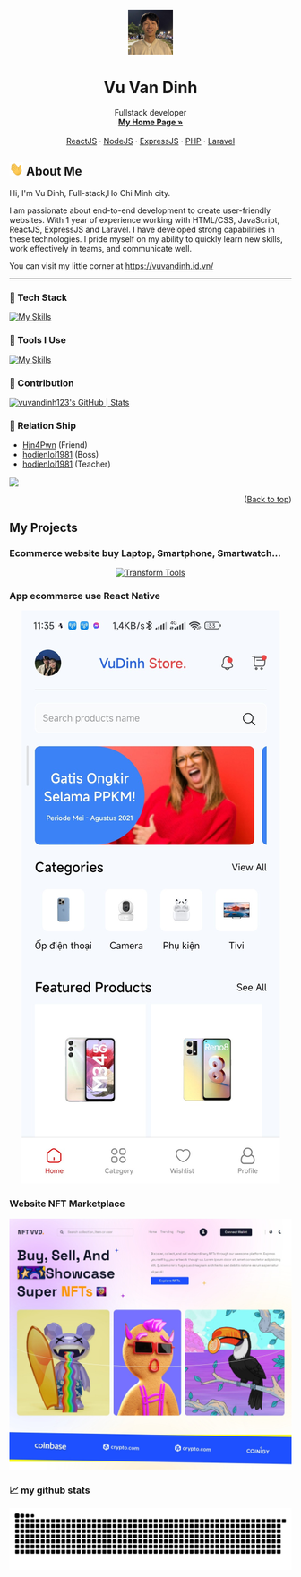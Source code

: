 <div id="top"></div>

<!-- PROJECT LOGO -->
<br />
<div align="center">
  <a href="https://github.com/vuvandinh123">
    <img src="images/logo.jpg"  alt="Logo" width="80" height="80">
  </a>

  <h1 align="center"> Vu Van Dinh</h1>

  <p align="center">
   Fullstack developer
    <br />
    <a href="https://vuvandinh.id.vn/"><strong>My Home Page »</strong></a>
    <br />
    <br />
    <a href="">ReactJS</a>
    ·
    <a href="">NodeJS</a>
    ·
    <a href="">ExpressJS</a>
    ·
    <a href="">PHP</a>
    ·
    <a href="">Laravel</a>
  </p>
</div>

## <img width="25" src="https://github.com/1999AZZAR/1999AZZAR/blob/readme/resources/img/waving.gif"> About Me

Hi, I'm Vu Dinh, Full-stack,Ho Chi Minh city.

I am passionate about end-to-end development to create user-friendly websites. With 1 year of experience working with HTML/CSS, JavaScript, ReactJS, ExpressJS and Laravel. I have developed strong capabilities in these technologies. I pride myself on my ability to quickly learn new skills, work effectively in teams, and communicate well.

You can visit my little corner at <https://vuvandinh.id.vn/>

****

### 🍉 Tech Stack
[![My Skills](https://skillicons.dev/icons?i=nodejs,php,laravel,wordpress,react,next,express,tailwindcss,redux,bootstrap,html,css,js,jquery,ts,scss,electron)](https://vuvandinh.id.vn)

### 🔨 Tools I Use
[![My Skills](https://skillicons.dev/icons?i=mysql,docker,nginx,git,npm,pnpm,yarn,vite,vitest,webpack,babel,github,githubactions,figma,aws,gcp,cloudflare,vercel,netlify,heroku,vscode,gitlab)](https://vuvandinh.id.vn)

### 🍏 Contribution
[![vuvandinh123's GitHub | Stats](https://stats.quira.sh/zmh-program/github?theme=dark)](https://quira.sh?utm_source=widgets&utm_campaign=vuvandinh123)

### 🙌 Relation Ship

- [Hjn4Pwn]([https://github.com/Sh1n3zZ](https://github.com/Hjn4Pwn)) (Friend)
- [hodienloi1981](https://github.com/evansnguyen0104) (Boss)
- [hodienloi1981](https://github.com/hodienloi1981) (Teacher)

<a href="https://github.com/vuvandinh123">
    <picture>
        <source media="(prefers-color-scheme: dark)" srcset="https://github-readme-activity-graph.vercel.app/graph?username=vuvandinh123&theme=github-dark&area=true&hide_border=true&custom_title=Past%20Months%20Activity&color=ffffff&bg_color=0e1116">
        <img align="center" src="https://github-readme-activity-graph.vercel.app/graph?username=vuvandinh123&theme=github-light&area=true&hide_border=true&custom_title=Past%20Months%20Activity">
    </picture>
</a>
<p align="right">(<a href="#top">Back to top</a>)</p>

## My Projects

### Ecommerce website buy Laptop, Smartphone, Smartwatch...

<p style="text-align:center">
  <a href="#">
    <img src="https://firebasestorage.googleapis.com/v0/b/my-cv-67615.appspot.com/o/project3%2Fprj36.jpeg?alt=media&token=e20ba4ff-3109-4d5d-9053-74fa978d869f" alt="Transform Tools">
  </a>
</p>

### App ecommerce use React Native

<p style="text-align:center">
  <a href="#">
    <img src="./images/thum.jpeg" alt="Code Beautifier">
  </a>
</p>

### Website NFT Marketplace

<p style="text-align:center">
  <a href="https://vuvandinh123.github.io/react_web_nft/">
    <img src="./images/project3.jpeg" alt="Vietnamese Lunar Calendar">
  </a>
</p>


### 📈 my github stats

<div align="center">
    <a href="https://github.com/vuvandinh123">
        <img src="https://github.com/Zaid-maker/Zaid-maker/blob/output/github-snake-dark.svg" alt="snake" />
    </a>
</div>
